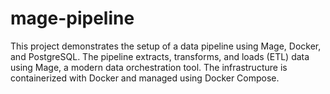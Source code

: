 # mage-pipeline
This project demonstrates the setup of a data pipeline using Mage, Docker, and PostgreSQL. The pipeline extracts, transforms, and loads (ETL) data using Mage, a modern data orchestration tool. The infrastructure is containerized with Docker and managed using Docker Compose.
